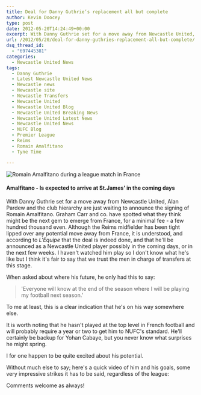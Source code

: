 ```yaml
---
title: Deal for Danny Guthrie’s replacement all but complete
author: Kevin Doocey
type: post
date: 2012-05-20T14:24:49+00:00
excerpt: With Danny Guthrie set for a move away from Newcastle United, Alan Pardew and the club hierarchy are just waiting to announce the signing of Romain Amalfitano..
url: /2012/05/20/deal-for-danny-guthries-replacement-all-but-complete/
dsq_thread_id:
  - "697445381"
categories:
  - Newcastle United News
tags:
  - Danny Guthrie
  - Latest Newcastle United News
  - Newcastle news
  - Newcastle site
  - Newcastle Transfers
  - Newcastle United
  - Newcastle United Blog
  - Newcastle United Breaking News
  - Newcastle United Latest News
  - Newcastle United News
  - NUFC Blog
  - Premier League
  - Reims
  - Romain Amalfitano
  - Tyne Time

---
```

![Romain Amalfitano during a league match in France](https://www.tynetime.com/wp-content/uploads/2012/05/Romain-Amalfitano-Newcastle.jpg "Romain-Amalfitano-Newcastle")

#### Amalfitano - Is expected to arrive at St.James' in the coming days

With Danny Guthrie set for a move away from Newcastle United, Alan Pardew and the club hierarchy are just waiting to announce the signing of Romain Amalfitano. Graham Carr and co. have spotted what they think might be the next gem to emerge from France, for a minimal fee - a few hundred thousand even. Although the Reims midfielder has been tight lipped over any potential move away from France, it is understood, and according to _L'Equipe_ that the deal is indeed done, and that he'll be announced as a Newcastle United player possibly in the coming days, or in the next few weeks. I haven't watched him play so I don't know what he's like but I think it's fair to say that we trust the men in charge of transfers at this stage.

When asked about where his future, he only had this to say:

> 'Everyone will know at the end of the season where I will be playing my football next season.'

To me at least, this is a clear indication that he's on his way somewhere else.

It is worth noting that he hasn't played at the top level in French football and will probably require a year or two to get him to NUFC's standard. He'll certainly be backup for Yohan Cabaye, but you never know what surprises he might spring.

I for one happen to be quite excited about his potential.

Without much else to say; here's a quick video of him and his goals, some very impressive strikes it has to be said, regardless of the league:

Comments welcome as always!
